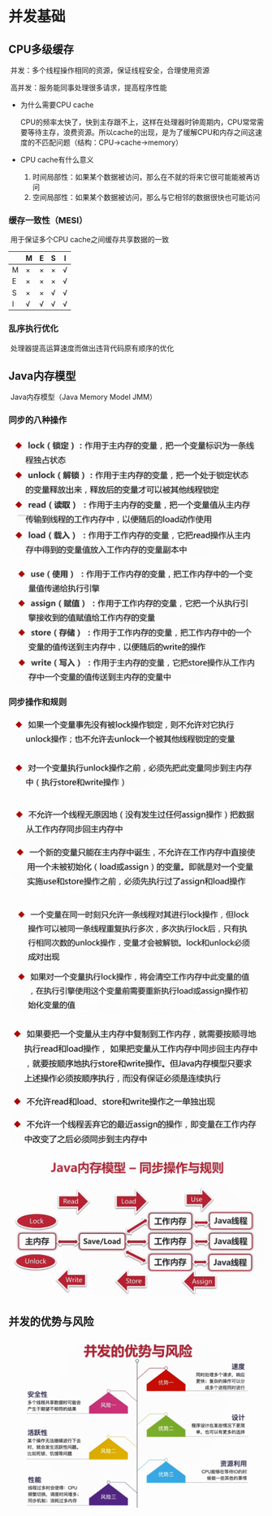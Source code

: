 # 并发基础

## CPU多级缓存

​	并发：多个线程操作相同的资源，保证线程安全，合理使用资源

​	高并发：服务能同事处理很多请求，提高程序性能

- 为什么需要CPU cache

  ​	CPU的频率太快了，快到主存跟不上，这样在处理器时钟周期内，CPU常常需要等待主存，浪费资源。所以cache的出现，是为了缓解CPU和内存之间这速度的不匹配问题（结构：CPU->cache->memory）

- CPU cache有什么意义
  1. 时间局部性：如果某个数据被访问，那么在不就的将来它很可能能被再访问
  2. 空间局部性：如果某个数据被访问，那么与它相邻的数据很快也可能访问

### 缓存一致性（MESI）

​	用于保证多个CPU cache之间缓存共享数据的一致

|      | M    | E    | S    | I    |
| ---- | ---- | ---- | ---- | ---- |
| M    | ×    | ×    | ×    | √    |
| E    | ×    | ×    | ×    | √    |
| S    | ×    | ×    | √    | √    |
| I    | √    | √    | √    | √    |

### 乱序执行优化

​	处理器提高运算速度而做出违背代码原有顺序的优化

## Java内存模型

​	Java内存模型（Java Memory Model JMM）

### 同步的八种操作

![1571922923274](image/1571922923274.png)

![1571922928444](image/1571922928444.png)

### 同步操作和规则

![1571923095343](image/1571923095343.png)

![1571923102598](image/1571923102598.png)

![1571923157981](image/1571923157981.png)

![1571923163760](image/1571923163760.png)

![1571923641094](image/1571923641094.png)

## 并发的优势与风险

![1571923720853](image/1571923720853.png)

